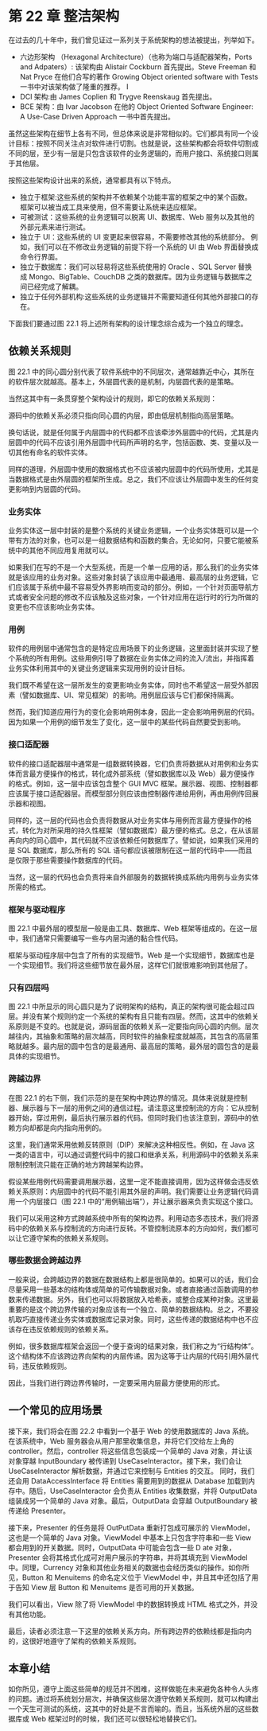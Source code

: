 # 第 22 章 整洁架构

在过去的几十年中，我们曾见证过一系列关于系统架构的想法被提出，列举如下。

- 六边形架构 （Hexagonal Architecture）（也称为端口与适配器架构，Ports and Adpaters）: 该架构由 Alistair Cockburn 首先提出。Steve Freeman 和 Nat Pryce 在他们合写的著作 Growing Object oriented software with Tests 一书中对该架构做了隆重的推荐。 I
- DCI 架构:由 James Coplien 和 Trygve Reenskaug 首先提出。
- BCE 架构：由 Ivar Jacobson 在他的 Object Oriented Software Engineer: A Use-Case Driven Approach 一书中首先提出。

虽然这些架构在细节上各有不同，但总体来说是非常相似的。它们都具有同一个设计目标：按照不同关注点对软件进行切割。也就是说，这些架构都会将软件切割成不同的层，至少有一层是只包含该软件的业务逻辑的，而用户接口、系统接口则属于其他层。

按照这些架构设计出来的系统，通常都具有以下特点。

- 独立于框架:这些系统的架构并不依赖某个功能丰富的框架之中的某个函数。
  框架可以被当成工具来使用，但不需要让系统来适应框架。
- 可被测试：这些系统的业务逻辑可以脱离 UI、数据库、Web 服务以及其他的外部元素来进行测试。
- 独立于 UI：这些系统的 UI 变更起来很容易，不需要修改其他的系统部分。
  例如，我们可以在不修改业务逻辑的前提下将一个系统的 UI 由 Web 界面替换成命令行界面。
- 独立于数据库：我们可以轻易将这些系统使用的 Oracle 、SQL Server 替换成 Mongo、BigTable、CouchDB 之类的数据库。因为业务逻辑与数据库之间已经完成了解耦。
- 独立于任何外部机构:这些系统的业务逻辑并不需要知道任何其他外部接口的存在。

下面我们要通过图 22.1 将上述所有架构的设计理念综合成为一个独立的理念。

## 依赖关系规则

图 22.1 中的同心圆分别代表了软件系统中的不同层次，通常越靠近中心，其所在的软件层次就越高。基本上，外层圆代表的是机制，内层圆代表的是策略。

当然这其中有一条贯穿整个架构设计的规则，即它的依赖关系规则：

源码中的依赖关系必须只指向同心圆的内层，即由低层机制指向高层策略。

换句话说，就是任何属于内层圆中的代码都不应该牵涉外层圆中的代码，尤其是内层圆中的代码不应该引用外层圆中代码所声明的名字，包括函数、类、变量以及一切其他有命名的软件实体。

同样的道理，外层圆中使用的数据格式也不应该被内层圆中的代码所使用，尤其是当数据格式是由外层圆的框架所生成。总之，我们不应该让外层圆中发生的任何变更影响到内层圆的代码。

### 业务实体

业务实体这一层中封装的是整个系统的关键业务逻辑，一个业务实体既可以是一个带有方法的对象，也可以是一组数据结构和函数的集合。无论如何，只要它能被系统中的其他不同应用复用就可以。

如果我们在写的不是一个大型系统，而是一个单一应用的话，那么我们的业务实体就是该应用的业务对象。这些对象封装了该应用中最通用、最高层的业务逻辑，它们应该属于系统中最不容易受外界影响而变动的部分。例如，一个针对页面导航方式或者安全问题的修改不应该触及这些对象，一个针对应用在运行时的行为所做的变更也不应该影响业务实体。

### 用例

软件的用例层中通常包含的是特定应用场景下的业务逻辑，这里面封装并实现了整个系统的所有用例。这些用例引导了数据在业务实体之间的流入/流出，并指挥着业务实体利用其中的关键业务逻辑来实现用例的设计目标。

我们既不希望在这一层所发生的变更影响业务实体，同时也不希望这一层受外部因素（譬如数据库、UI、常见框架）的影响。用例层应该与它们都保持隔离。

然而，我们知道应用行为的变化会影响用例本身，因此一定会影响用例层的代码。因为如果一个用例的细节发生了变化，这一层中的某些代码自然要受到影响。

### 接口适配器

软件的接口适配器层中通常是一组数据转换器，它们负责将数据从对用例和业务实体而言最方便操作的格式，转化成外部系统（譬如数据库以及 Web）最方便操作的格式。例如，这一层中应该包含整个 GUI MVC 框架。展示器、视图、控制器都应该属于接口适配器层。而模型部分则应该由控制器传递给用例，再由用例传回展示器和视图。

同样的，这一层的代码也会负责将数据从对业务实体与用例而言最方便操作的格式，转化为对所采用的持久性框架（譬如数据库）最方便的格式。总之，在从该层再向内的同心圆中，其代码就不应该依赖任何数据库了。譬如说，如果我们采用的是 SQL 数据库，那么所有的 SQL 语句都应该被限制在这一层的代码中——而且是仅限于那些需要操作数据库的代码。

当然，这一层的代码也会负责将来自外部服务的数据转换成系统内用例与业务实体所需的格式。

### 框架与驱动程序

图 22.1 中最外层的模型层一般是由工具、数据库、Web 框架等组成的。在这一层中，我们通常只需要编写一些与内层沟通的黏合性代码。

框架与驱动程序层中包含了所有的实现细节。Web 是一个实现细节，数据库也是一个实现细节。我们将这些细节放在最外层，这样它们就很难影响到其他层了。

### 只有四层吗

图 22.1 中所显示的同心圆只是为了说明架构的结构，真正的架构很可能会超过四层。并没有某个规则约定一个系统的架构有且只能有四层。然而，这其中的依赖关系原则是不变的。也就是说，源码层面的依赖关系一定要指向同心圆的内侧。层次越往内，其抽象和策略的层次越高，同时软件的抽象程度就越高，其包含的高层策略就越多。最内层的圆中包含的是最通用、最高层的策略，最外层的圆包含的是最具体的实现细节。

### 跨越边界

在图 22.1 的右下侧，我们示范的是在架构中跨边界的情况。具体来说就是控制器、展示器与下一层的用例之间的通信过程。请注意这里控制流的方向：它从控制器开始，穿过用例，最后执行展示器的代码。但同时我们也该注意到，源码中的依赖方向却都是向内指向用例的。

这里，我们通常釆用依赖反转原则（DIP）来解决这种相反性。例如，在 Java 这一类的语言中，可以通过调整代码中的接口和继承关系，利用源码中的依赖关系来限制控制流只能在正确的地方跨越架构边界。

假设某些用例代码需要调用展示器，这里一定不能直接调用，因为这样做会违反依赖关系原则：内层圆中的代码不能引用其外层的声明。我们需要让业务逻辑代码调用一个内层接口（图 22.1 中的“用例输出端”），并让展示器来负责实现这个接口。

我们可以采用这种方式跨越系统中所有的架构边界。利用动态多态技术，我们将源码中的依赖关系与控制流的方向进行反转。不管控制流原本的方向如何，我们都可以让它遵守架构的依赖关系规则。

### 哪些数据会跨越边界

一般来说，会跨越边界的数据在数据结构上都是很简单的。如果可以的话，我们会尽量采用一些基本的结构体或简单的可传输数据对象。或者直接通过函数调用的参数来传递数据。另外，我们也可以将数据放入哈希表，或整合成某种对象。这里最重要的是这个跨边界传输的对象应该有一个独立、简单的数据结构。总之，不要投机取巧直接传递业务实体或数据库记录对象。同时，这些传递的数据结构中也不应该存在违反依赖规则的依赖关系。

例如，很多数据库框架会返回一个便于查询的结果对象，我们称之为“行结构体”。这个结构体不应该跨边界向架构的内层传递。因为这等于让内层的代码引用外层代码，违反依赖规则。

因此，当我们进行跨边界传输时，一定要采用内层最方便使用的形式。

## 一个常见的应用场景

接下来，我们将会在图 22.2 中看到一个基于 Web 的使用数据库的 Java 系统。在该系统中，Web 服务器会从用户那里收集信息，并将它们交给左上角的 controller。然后，controller 将这些信息包装成一个简单的 Java 对象，并让该对象穿越 InputBoundary 被传递到 UseCaseInteractor。接下来，我们会让 UseCaseInteractor 解析数据，并通过它来控制与 Entities 的交互。 同时，我们还会用 DataAccessInterface 将 Entities 需要用到的数据从 Database 加载到内存中。随后，UseCaselnteractor 会负责从 Entities 收集数据，并将 OutputData 组装成另一个简单的 Java 对象。最后，OutputData 会穿越 OutputBoundary 被传递给 Presenter。

接下来，Presenter 的任务是将 OutPutData 重新打包成可展示的 ViewModel，这也是一个简单的 Java 对象。ViewModel 中基本上只包含字符串和一些 View 都会用到的开关数据。同时，OutputData 中可能会包含一些 D ate 对象，Presenter 会将其格式化成可对用户展示的字符串，并将其填充到 ViewModel 中。同理，Currency 对象和其他业务相关的数据也会经历类似的操作。如你所见，Button 和 Menuitems 的命名定义位于 ViewModel 中，并且其中还包括了用于告知 View 层 Button 和 Menuitems 是否可用的开关数据。

我们可以看出，View 除了将 ViewModel 中的数据转换成 HTML 格式之外，并没有其他功能。

最后，读者必须注意一下这里的依赖关系方向。所有跨边界的依赖线都是指向内的，这很好地遵守了架构的依赖关系规则。

## 本章小结

如你所见，遵守上面这些简单的规范并不困难，这样做能在未来避免各种令人头疼的问题。通过将系统划分层次，并确保这些层次遵守依赖关系规则，就可以构建出一个天生可测试的系统，这其中的好处是不言而喻的。而且，当系统外层的这些数据库或 Web 框架过时的时候，我们还可以很轻松地替换它们。
